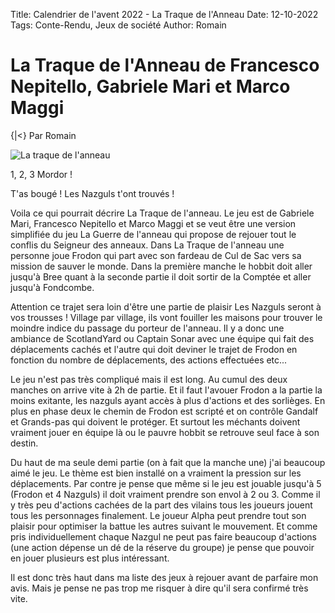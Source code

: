 Title: Calendrier de l'avent 2022 - La Traque de l'Anneau
Date: 12-10-2022
Tags: Conte-Rendu, Jeux de société
Author: Romain

# La Traque de l'Anneau de Francesco Nepitello, Gabriele Mari et Marco Maggi
{|<} Par Romain

![La traque de l'anneau](https://www.ludocortex.fr/23803-large_default/la-traque-de-l-anneau.jpg)

1, 2, 3 Mordor !

T'as bougé ! Les Nazguls t'ont trouvés !

Voila ce qui pourrait décrire La Traque de l'anneau. Le jeu est de Gabriele Mari, Francesco Nepitello et Marco Maggi et se veut être une version simplifiée du jeu La Guerre de l'anneau qui propose de rejouer tout le conflis du Seigneur des anneaux.
Dans La Traque de l'anneau une personne joue Frodon qui part avec son fardeau de Cul de Sac vers sa mission de sauver le monde. Dans la première manche le hobbit doit aller jusqu'à Bree quant à la seconde partie il doit sortir de la Comptée et aller jusqu'à Fondcombe.

Attention ce trajet sera loin d'être une partie de plaisir Les Nazguls seront à vos trousses ! Village par village, ils vont fouiller les maisons pour trouver le moindre indice du passage du porteur de l'anneau. Il y a donc une ambiance de ScotlandYard ou Captain Sonar avec une équipe qui fait des déplacements cachés et l'autre qui doit deviner le trajet de Frodon en fonction du nombre de déplacements, des actions effectuées etc...

Le jeu n'est pas très compliqué mais il est long. Au cumul des deux manches on arrive vite à 2h de partie. Et il faut l'avouer Frodon a la partie la moins exitante, les nazguls ayant accès à plus d'actions et des sorlièges. En plus en phase deux le chemin de Frodon est scripté et on contrôle Gandalf et Grands-pas qui doivent le protéger. Et surtout les méchants doivent vraiment jouer en équipe là ou le pauvre hobbit se retrouve seul face à son destin.

Du haut de ma seule demi partie (on à fait que la manche une) j'ai beaucoup aimé le jeu. Le thème est bien installé on a vraiment la pression sur les déplacements. Par contre je pense que même si le jeu est jouable jusqu'à 5 (Frodon et 4 Nazguls) il doit vraiment prendre son envol à 2 ou 3. Comme il y très peu d'actions cachées de la part des vilains tous les joueurs jouent tous les personnages finalement. Le joueur Alpha peut prendre tout son plaisir pour optimiser la battue les autres suivant le mouvement. Et comme pris individuellement chaque Nazgul ne peut pas faire beaucoup d'actions (une action dépense un dé de la réserve du groupe) je pense que pouvoir en jouer plusieurs est plus intéressant.

Il est donc très haut dans ma liste des jeux à rejouer avant de parfaire mon avis. Mais je pense ne pas trop me risquer à dire qu'il sera confirmé très vite.